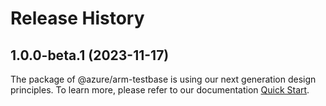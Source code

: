 # Release History
    
## 1.0.0-beta.1 (2023-11-17)

The package of @azure/arm-testbase is using our next generation design principles. To learn more, please refer to our documentation [Quick Start](https://aka.ms/js-track2-quickstart).
